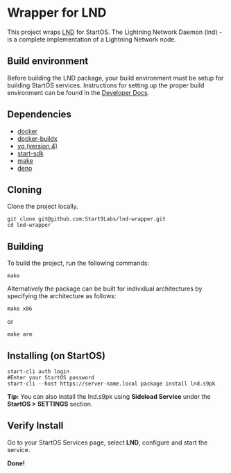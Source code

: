 # Wrapper for LND

This project wraps [LND](https://github.com/lightningnetwork/lnd) for StartOS. The Lightning Network Daemon (lnd) - is a complete implementation of a Lightning Network node.

## Build environment
Before building the LND package, your build environment must be setup for building StartOS services. Instructions for setting up the proper build environment can be found in the [Developer Docs](https://docs.start9.com/latest/developer-docs/packaging).

## Dependencies

- [docker](https://docs.docker.com/get-docker)
- [docker-buildx](https://docs.docker.com/buildx/working-with-buildx/)
- [yq (version 4)](https://mikefarah.gitbook.io/yq)
- [start-sdk](https://github.com/Start9Labs/embassy-os/blob/master/backend/install-sdk.sh)
- [make](https://www.gnu.org/software/make/)
- [deno](https://deno.land/)

## Cloning

Clone the project locally.

```
git clone git@github.com:Start9Labs/lnd-wrapper.git
cd lnd-wrapper
```

## Building

To build the project, run the following commands:

```
make
```

Alternatively the package can be built for individual architectures by specifying the architecture as follows:

```
make x86
```

or

```
make arm
```

## Installing (on StartOS)

```
start-cli auth login
#Enter your StartOS password
start-cli --host https://server-name.local package install lnd.s9pk
```

**Tip:** You can also install the lnd.s9pk using **Sideload Service** under the **StartOS > SETTINGS** section.

## Verify Install

Go to your StartOS Services page, select **LND**, configure and start the service.

**Done!** 